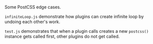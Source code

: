 Some PostCSS edge cases.

`infiniteLoop.js` demonstrate how plugins can create infinite loop by undoing each other's work.

`test.js` demonstrates that when a plugin calls creates a new `postcss()` instance gets called first, 
other plugins do not get called.
